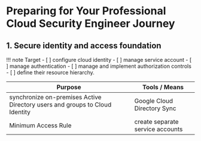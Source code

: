 
# Preparing for Your Professional Cloud Security Engineer Journey


## 1. Secure identity and access foundation

!!! note Target
    - [ ] configure cloud identity
    - [ ] manage service account
    - [ ] manage authentication
    - [ ] manage and implement authorization controls
    - [ ] define their resource hierarchy. 


| Purpose                                                                     | Tools / Means                    |
| --------------------------------------------------------------------------- | -------------------------------- |
| synchronize on-premises Active Directory users and groups to Cloud Identity | Google Cloud Directory Sync      |
| Minimum Access Rule                                                         | create separate service accounts |